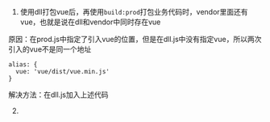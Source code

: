 1. 使用dll打包vue后，再使用`build:prod`打包业务代码时，vendor里面还有vue，也就是说在dll和vendor中同时存在vue

  原因：在prod.js中指定了引入vue的位置，但是在dll.js中没有指定vue，所以两次引入的vue不是同一个地址
  ```
  alias: {
    vue: 'vue/dist/vue.min.js'
  }
  ```
  解决方法：在dll.js加入上述代码

2.